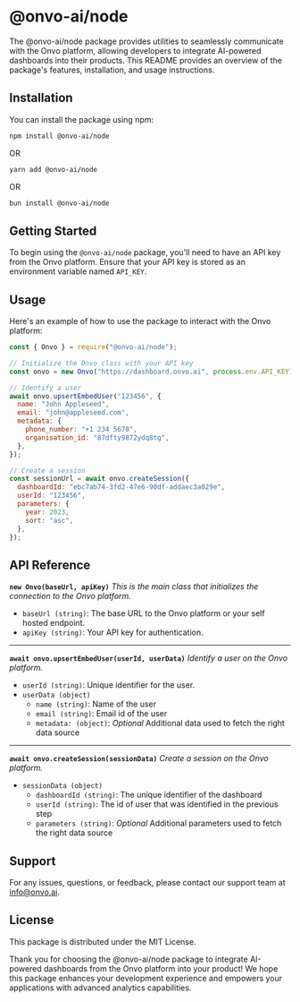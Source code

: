 # @onvo-ai/node

The @onvo-ai/node package provides utilities to seamlessly communicate with the Onvo platform, allowing developers to integrate AI-powered dashboards into their products. This README provides an overview of the package's features, installation, and usage instructions.

## Installation

You can install the package using npm:

```bash
npm install @onvo-ai/node
```

OR

```bash
yarn add @onvo-ai/node
```

OR

```bash
bun install @onvo-ai/node
```

## Getting Started

To begin using the `@onvo-ai/node` package, you'll need to have an API key from the Onvo platform. Ensure that your API key is stored as an environment variable named `API_KEY`.

## Usage

Here's an example of how to use the package to interact with the Onvo platform:

```javascript
const { Onvo } = require("@onvo-ai/node");

// Initialize the Onvo class with your API key
const onvo = new Onvo("https://dashboard.onvo.ai", process.env.API_KEY);

// Identify a user
await onvo.upsertEmbedUser("123456", {
  name: "John Appleseed",
  email: "john@appleseed.com",
  metadata: {
    phone_number: "+1 234 5678",
    organisation_id: "87dfty9872ydq8tg",
  },
});

// Create a session
const sessionUrl = await onvo.createSession({
  dashboardId: "ebc7ab74-3fd2-47e6-90df-addaec3a029e",
  userId: "123456",
  parameters: {
    year: 2023,
    sort: "asc",
  },
});
```

## API Reference

**`new Onvo(baseUrl, apiKey)`**
_This is the main class that initializes the connection to the Onvo platform._

- `baseUrl (string)`: The base URL to the Onvo platform or your self hosted endpoint.
- `apiKey (string)`: Your API key for authentication.

---

**`await onvo.upsertEmbedUser(userId, userData)`**
_Identify a user on the Onvo platform._

- `userId (string)`: Unique identifier for the user.
- `userData (object)`
  - `name (string)`: Name of the user
  - `email (string)`: Email id of the user
  - `metadata: (object)`: _Optional_ Additional data used to fetch the right data source

---

**`await onvo.createSession(sessionData)`**
_Create a session on the Onvo platform._

- `sessionData (object)`
  - `dashboardId (string)`: The unique identifier of the dashboard
  - `userId (string)`: The id of user that was identified in the previous step
  - `parameters (string)`: _Optional_ Additional parameters used to fetch the right data source

## Support

For any issues, questions, or feedback, please contact our support team at info@onvo.ai.

## License

This package is distributed under the MIT License.

Thank you for choosing the @onvo-ai/node package to integrate AI-powered dashboards from the Onvo platform into your product! We hope this package enhances your development experience and empowers your applications with advanced analytics capabilities.
